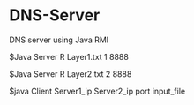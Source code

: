 # DNS-Server
DNS server using Java RMI

$Java Server R Layer1.txt 1 8888

$Java Server R Layer2.txt 2 8888

$java Client Server1_ip Server2_ip port input_file
